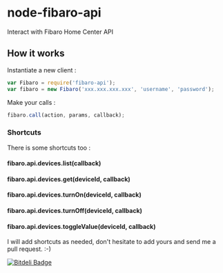 node-fibaro-api
===========

Interact with Fibaro Home Center API

## How it works

Instantiate a new client :
```javascript
var Fibaro = require('fibaro-api');
var fibaro = new Fibaro('xxx.xxx.xxx.xxx', 'username', 'password');
```

Make your calls :

```javascript
fibaro.call(action, params, callback);
```

### Shortcuts

There is some shortcuts too :

#### fibaro.api.devices.list(callback)
#### fibaro.api.devices.get(deviceId, callback)
#### fibaro.api.devices.turnOn(deviceId, callback)
#### fibaro.api.devices.turnOff(deviceId, callback)
#### fibaro.api.devices.toggleValue(deviceId, callback)

I will add shortcuts as needed, don't hesitate to add yours and send me a pull request. :-)

[![Bitdeli Badge](https://d2weczhvl823v0.cloudfront.net/leeroybrun/node-fibaro-api/trend.png)](https://bitdeli.com/free "Bitdeli Badge")
